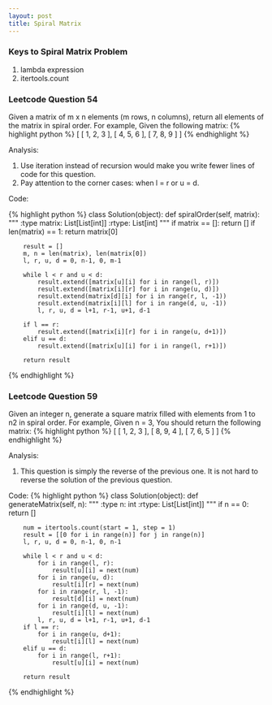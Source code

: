 ```yaml
---
layout: post
title: Spiral Matrix
---
```


### Keys to Spiral Matrix Problem

1. lambda expression
2. itertools.count

### Leetcode Question 54
Given a matrix of m x n elements (m rows, n columns), return all elements of the matrix in spiral order. For example, Given the following matrix:
{% highlight python %}
[
 [ 1, 2, 3 ],
 [ 4, 5, 6 ],
 [ 7, 8, 9 ]
]
{% endhighlight %}

Analysis:

1. Use iteration instead of recursion would make you write fewer lines of code for this question.
2. Pay attention to the corner cases: when l = r or u = d.

Code:

{% highlight python %}
class Solution(object):
    def spiralOrder(self, matrix):
        """
        :type matrix: List[List[int]]
        :rtype: List[int]
        """
        if matrix == []:
            return []
        if len(matrix) == 1:
            return matrix[0]
        
        result = []
        m, n = len(matrix), len(matrix[0])
        l, r, u, d = 0, n-1, 0, m-1
        
        while l < r and u < d:
            result.extend([matrix[u][i] for i in range(l, r)])
            result.extend([matrix[i][r] for i in range(u, d)])
            result.extend(matrix[d][i] for i in range(r, l, -1))
            result.extend(matrix[i][l] for i in range(d, u, -1))
            l, r, u, d = l+1, r-1, u+1, d-1
        
        if l == r:
            result.extend([matrix[i][r] for i in range(u, d+1)])
        elif u == d:
            result.extend([matrix[u][i] for i in range(l, r+1)])
        
        return result
{% endhighlight %}


### Leetcode Question 59

Given an integer n, generate a square matrix filled with elements from 1 to n2 in spiral order. For example, Given n = 3, You should return the following matrix:
{% highlight python %}
[
 [ 1, 2, 3 ],
 [ 8, 9, 4 ],
 [ 7, 6, 5 ]
]
{% endhighlight %}

Analysis:

1. This question is simply the reverse of the previous one. It is not hard to reverse the solution of the previous question.

Code:
{% highlight python %}
class Solution(object):
    def generateMatrix(self, n):
        """
        :type n: int
        :rtype: List[List[int]]
        """
        if n == 0:
            return []
        
        num = itertools.count(start = 1, step = 1)
        result = [[0 for i in range(n)] for j in range(n)]
        l, r, u, d = 0, n-1, 0, n-1
        
        while l < r and u < d:
            for i in range(l, r):
                result[u][i] = next(num)
            for i in range(u, d):
                result[i][r] = next(num)
            for i in range(r, l, -1):
                result[d][i] = next(num)
            for i in range(d, u, -1):
                result[i][l] = next(num)
            l, r, u, d = l+1, r-1, u+1, d-1
        if l == r:
            for i in range(u, d+1):
                result[i][l] = next(num)
        elif u == d:
            for i in range(l, r+1):
                result[u][i] = next(num)
                
        return result
{% endhighlight %}